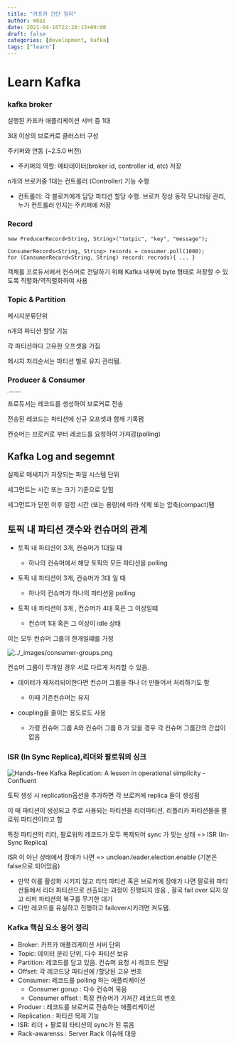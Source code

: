 ```yaml
---
title: "카프카 간단 정리"
author: m0ai 
date: 2021-04-16T22:20:13+09:00
draft: false
categories: [development, kafka]
tags: ["learn"]
---
```


# Learn Kafka

### kafka broker

실행된 카프카 애플리케이션 서버 중 1대

3대 이상의 브로커로 클러스터 구성

주키퍼와 연동 (~2.5.0 버전)

- 주키퍼의 역할: 메타데이터(broker id, controller id, etc) 저장

n개의 브로커중 1대는 컨트롤러 (Controller) 기능 수행

- 컨트롤러: 각 블로커에게 담당 파티션 할당 수행. 브로커 정상 동작 모니터링 관리, 누가 컨트롤러 인지는 주키퍼에 저장



### Record

```
new ProducerRecord<String, String>("totpic", "key", "message");
```

```
ConsumerRecords<String, String> records = consumer.poll(1000);
for (ConsumerRecord<String, String) record: recrods){ ... }
```

객체를 프로듀서에서 컨슈머로 전달하기 위해 Kafka 내부에 byte 형태로 저장할 수 있도록 직렬화/역직렬화하여 사용



### Topic & Partition

메시지분류단위

n개의 파티션 할당 기능

각 파티션마다 고유한 오프셋을 가짐

메시지 처리순서는 파티션 별로 유지 관리됌.



### Producer & Consumer

<img src="https://docs.confluent.io/platform/current/_images/log_consumer.png" alt="../_images/log_consumer.png" style="zoom:14%;" />

프로듀서는 레코드를 생성하여 브로커로 전송

전송된 레코드는 파티션에 신규 오프셋과 함께 기록됌

컨슈머는 브로커로 부터 레코드를 요청하여 가져감(polling)



## Kafka Log and segemnt

실제로 메세지가 저장되는 파일 시스템 단위

세그먼트는 시간 또는 크기 기준으로 닫힘

세그먼트가 닫힌 이후 일정 시간 (또는 용량)에 따라 삭제 또는 압축(compact)됌



## 토픽 내 파티션 갯수와 컨슈머의 관계

- 토픽 내 파티션이 3개, 컨슈머가 1대일 때
    - 하나의 컨슈머에서 해당 토픽의 모든 파티션을 polling
- 토픽 내 파티션이 3개, 컨슈머가 3대 일 때
    - 하나의 컨슈머가 하나의 파티션을 polling

- 토픽 내 파티션이 3개 , 컨슈머가 4대 혹은 그 이상일떄
    - 컨슈머 1대 혹은 그 이상이 idle 상태

이는 모두 컨슈머 그룹이 한개일떄를 가정





![../_images/consumer-groups.png](https://docs.confluent.io/platform/current/_images/consumer-groups.png)

컨슈머 그룹이 두개일 경우 서로 다르게 처리할 수 있음.

- 데이터가 재처리되야한다면 컨슈머 그룹을 하나 더 만들어서 처리하기도 함
    -  이때 기존컨슈머는 유지

- coupling을 줄이는 용도로도 사용
    - 가령 컨슈머 그룹 A와 컨슈머 그룹 B 가 있을 경우 각 컨슈머 그룹간의 간섭이 없음



### ISR (In Sync Replica),리더와 팔로워의 싱크

![Hands-free Kafka Replication: A lesson in operational simplicity - Confluent](https://cdn.confluent.io/wp-content/uploads/2016/08/fig22.jpg)

토픽 생성 시 replication옵션을 추가하면 각 브로커에 replica 들이 생성됨

이 때 파티션이 생성되고 주로 사용되는 파티션을 리더파티션, 리플리카 파티션들을 팔로워 파티션이라고 함

특정 파티션의 리더, 팔로워의 레코드가 모두 복제되어 sync 가 맞는 상태 => ISR (In-Sync Replica)

ISR 이 아닌 상태에서 장애가 나면 => unclean.leader.election.enable (기본은 false으로 되어있음)

- 만약 이를 활성화 시키지 않고 리터 파티션 혹은 브로커에 장애가 나면 팔로워 파티션들에서 리더 파티션으로 선출되는 과정이 진행되지 않음 , 결국  fail over 되지 않고 리퍼 파티션의 복구를 무기한 대기
- 다만 레코드를 유실하고 진행하고 failover시키려면 켜도됌.



### Kafka 핵심 요소 용어 정리

- Broker: 카프카 애플리케이션 서버 단위
- Topic: 데이터 분리 단위, 다수 파티션 보유
- Partition: 레코드를 담고 있음. 컨슈머 요청 시 레코드 전달
- Offset: 각 레코드당 파티션에 /할당된 고유 번호
- Consumer: 레코드를 polling 하는 애플리케이션
    - Consumer gorup : 다수 컨슈머 묵음
    - Consumer offset : 특정 컨슈머가 가져간 레코드의 번호
- Produer : 레코드를 브로커로 전송하는 애플리케이션
- Replication : 파티션 복제 기능
- ISR: 리더 + 팔로워 타티션의 sync가 된 묶음
- Rack-awarenss : Server Rack 이슈에 대응
